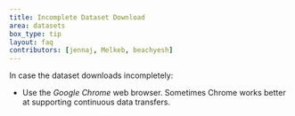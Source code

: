 ```yaml
---
title: Incomplete Dataset Download
area: datasets
box_type: tip
layout: faq
contributors: [jennaj, Melkeb, beachyesh]
---
```

In case the dataset downloads incompletely:
- Use the _Google Chrome_ web browser. Sometimes Chrome works better at supporting continuous data transfers.
